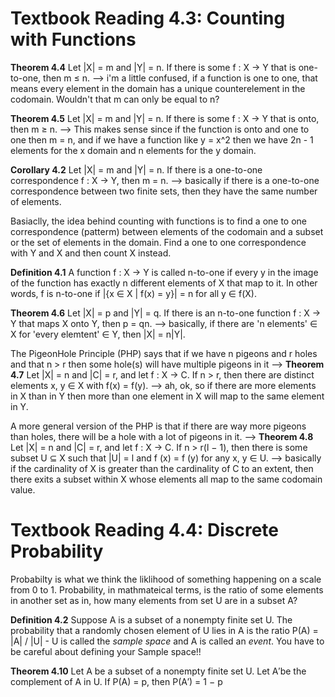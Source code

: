 # Textbook Reading 4.3: Counting with Functions

**Theorem 4.4** Let |X| = m and |Y| = n. If there is some f : X → Y that is one-to-one, then m ≤ n. --> i'm a little confused, if a function is one to one, that means every element in the domain has a unique counterelement in the codomain. Wouldn't that m can only be equal to n?

**Theorem 4.5** Let |X| = m and |Y| = n. If there is some f : X → Y that is onto, then m ≥ n. --> This makes sense since if the function is onto and one to one then m = n, and if we have a function like y = x^2 then we have 2n - 1 elements for the x domain and n elements for the y domain. 

**Corollary 4.2** Let |X| = m and |Y| = n. If there is a one-to-one correspondence f : X → Y, then m = n. --> basically if there is a one-to-one correspondence between two finite sets, then they have the same number of elements. 

Basiaclly, the idea behind counting with functions is to find a one to one correspondence (patterm) between elements of the codomain and a subset or the set of elements in the domain. Find a one to one correspondence with Y and X and then count X instead. 

**Definition 4.1** A function f : X → Y is called n-to-one if every y in the image of the function has exactly n different elements of X that map to it. In other words, f is n-to-one if |{x ∈ X | f(x) = y}| = n for all y ∈ f(X). 

**Theorem 4.6** Let |X| = p and |Y| = q. If there is an n-to-one function f : X → Y that maps X onto Y, then p = qn. --> basically, if there are 'n elements' ∈ X for 'every elemtent' ∈ Y, then |X| = n|Y|. 

The PigeonHole Principle (PHP) says that if we have n pigeons and r holes and that n > r then some hole(s) will have multiple pigeons in it --> **Theorem 4.7** Let |X| = n and |C| = r, and let f : X → C. If n > r, then there are distinct elements x, y ∈ X with f(x) = f(y). --> ah, ok, so if there are more elements in X than in Y then more than one element in X will map to the same element in Y. 

A more general version of the PHP is that if there are way more pigeons than holes, there will be a hole with a lot of pigeons in it. --> **Theorem 4.8** Let |X| = n and |C| = r, and let f : X → C. If n > r(l − 1), then there is some
subset U ⊆ X such that |U| = l and f (x) = f (y) for any x, y ∈ U. --> basically if the cardinality of X is greater than the cardinality of C to an extent, then there exits a subset within X whose elements all map to the same codomain value.

# Textbook Reading 4.4: Discrete Probability
Probabilty is what we think the liklihood of something happening on a scale from 0 to 1. Probability, in mathmateical terms, is the ratio of some elements in another set as in, how many elements from set U are in a subset A? 

**Definition 4.2** Suppose A is a subset of a nonempty finite set U. The probability that a randomly chosen element of U lies in A is the ratio P(A) = |A| / |U| - U is called the *sample space* and A is called an *event*. You have to be careful about defining your Sample space!!

**Theorem 4.10** Let A be a subset of a nonempty finite set U. Let A′be the complement of A in U. If P(A) = p, then P(A′) = 1 − p